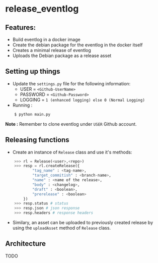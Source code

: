 # release_eventlog

## Features:

 * Build eventlog in a docker image
 * Create the debian package for the eventlog in the docker itself
 * Creates a minimal release of eventlog
 * Uploads the Debian package as a release asset


## Setting up things
- Update the `settings.py` file for the following information:
    * USER = `<Github-UserName>`
    * PASSWORD = `<Github-Password>`
    * LOGGING = `1 (enhanced logging) else 0 (Normal Logging)`
- Running : 
```bash
    $ python main.py
```
**Note :** Remember to clone eventlog under `USER` Github account.

## Releasing functions
- Create an instance of `Release` class and use it's methods:
```python
    >>> rl = Release(<user>,<repo>)
    >>> resp = rl.createRelease({
            "tag_name" : <tag-name>,
            "target_commitish" : <branch-name>,
            "name" : <name of the release>,
            "body" : <changelog>,
            "draft" : <boolean>,
            "prerelease" : <boolean>
        })
    >>> resp.status # status
    >>> resp.json # json response
    >>> resp.headers # response headers
```
- Similary, an asset can be uploaded to previously created release by using the `uploadAsset` method of `Release` class.

## Architecture

TODO




